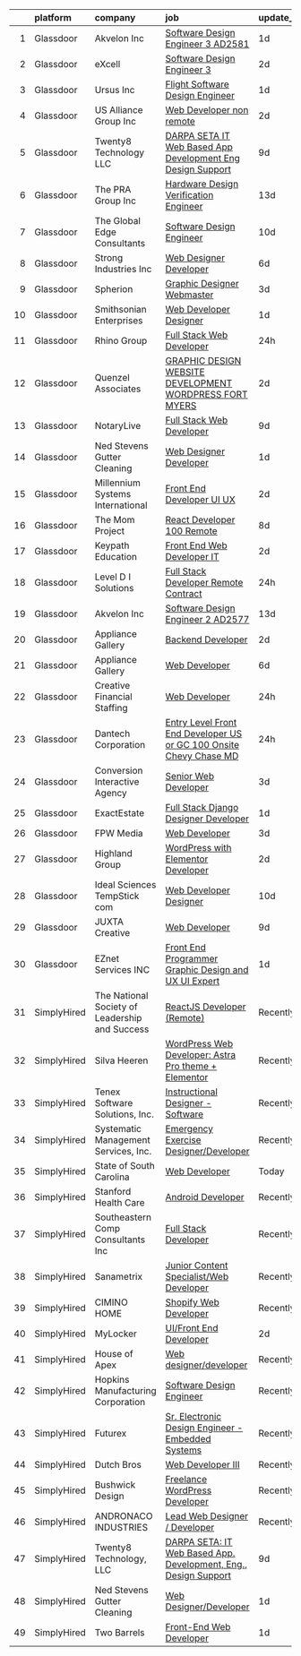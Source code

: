 

|    | platform    | company                                        | job                                                                                                                                                                                                                                                                                                                                                                                                                                                                                                                                                                                                                                                                                                                                                                                                                                                                                                                                                                                                                                                                                                                                                                                                                                                                                                                                                                                                               | update_time   | location                   |
|---:|:------------|:-----------------------------------------------|:------------------------------------------------------------------------------------------------------------------------------------------------------------------------------------------------------------------------------------------------------------------------------------------------------------------------------------------------------------------------------------------------------------------------------------------------------------------------------------------------------------------------------------------------------------------------------------------------------------------------------------------------------------------------------------------------------------------------------------------------------------------------------------------------------------------------------------------------------------------------------------------------------------------------------------------------------------------------------------------------------------------------------------------------------------------------------------------------------------------------------------------------------------------------------------------------------------------------------------------------------------------------------------------------------------------------------------------------------------------------------------------------------------------|:--------------|:---------------------------|
|  1 | Glassdoor   | Akvelon  Inc                                   | [Software Design Engineer 3  AD2581 ](https://www.glassdoor.com/partner/jobListing.htm?pos=123&ao=1110586&s=58&guid=0000018224b4a0f2bc108904132c6b26&src=GD_JOB_AD&t=SR&vt=w&ea=1&cs=1_c80858fb&cb=1658473194155&jobListingId=1008017145360&cpc=8507CEB59E1C6AFB&jrtk=3-0-1g8ib98a0m6og801-1g8ib98aijflt800-8f34240e0da51f02--6NYlbfkN0BedaSJ74Gjs1g2m8qO5X9JEW7GLVUAx6MMatG1vm1iFZ1AEJXt9YmBBxdGXzWLnqaS82B9LYPzcCuy3Q4Ywn7LP87R4HZYdXYN30HTX8v5YHvhal4PxShFMAidAE6UF0CXrRqmUYDWxgHLWer8OhDxfbm4YNtNKtqLuFMimjSc0Bs3woBcESrWGbYHJI8ajnED227GJ8DGtddRfV7gqFU_RfZ1t290LN2HMx6INqMQ_QpPNWNo-Wx0h_1C1yC-M-fCfJ5fsq2exfxEWGEltyA_QWsonzYPp5KD-3_qv9Tq9AIwjzBCs77zANaxhZ9VIs0RPw6-5aSVQAroUwO1KbXia6tVZc6rAecUdPZzSD_9VyRwrc1dHUpvmPIhfx2O1tjKQpWYIS7kU2SyER6NU6fXxNHfEdbBvpaUE3miSrPLnLzmaPuOIWLTkFgX2KJS8lxu2L6382Ur7QmIxe1gI8qIIRY0MKpVpON-lorfLQygPt0WmEruZWDsxHL5NlCd9i8aqCedNfZ_w3VRVP4R31c8)                                                                                                                                                                                                                                                                                                                                                                                                                                                                                                                    | 1d            | Redmond, WA                |
|  2 | Glassdoor   | eXcell                                         | [Software Design Engineer 3](https://www.glassdoor.com/partner/jobListing.htm?pos=104&ao=1110586&s=58&guid=0000018224b4a0f2bc108904132c6b26&src=GD_JOB_AD&t=SR&vt=w&ea=1&cs=1_d8cef839&cb=1658473194151&jobListingId=1008015848717&cpc=678FF63AF7ACCB7E&jrtk=3-0-1g8ib98a0m6og801-1g8ib98aijflt800-417f369a4293ad21--6NYlbfkN0CmxzYmQvvXo95kKnv9JczyZxfBvvIE5_ipFU4pETan2I-OTHVfNCd-XmhQAEO5gdzfF4nt-KZs-3dYx69NzZDoCi5RPdYvWc9UpdXBOVe9mBnXhZo3Vm4oMSyXrk5U_VTDFZfysK7u6lP0PepXzHgccIrQbH88Awgr84g0Kvr-clGhsHEqX2sJ00Zh0z1SngB9uGmpEqss-2vBsRgiAfTK_PihPnYa9EplIPi0lXBH7ZO8wyq8UUb3Bi0IgBL2UVa3AzCVMPVnMeFg7wDsYxvZfX00Ra8V8seuEsC8ScAQrVw_KFHrTqrmcKQ1e6VNZWLmJMIaEeCNmUxZD6PTgBkGnDaEe1nqi1kLKF4705wD5EQH_05KWOjNXcT1JjSDWsRtY3_WmbpWwS7GzaM5BrxDtBd0ll5iBKLbIoJpcFPwQNjYrc-CPRt90Lgt3SH61KYNDmJvxv5G8KBdX0m7m3Z6joAX04QumwWPZ0dNN7jApL8cuil3Po2ZkeT8WruU22Xjeq_c3X7jederjWgGu5rgO9Yp6PuRjWywE_WWHlzu4y8zfL8ddc0niDvTVMqlVGGNRofdH7WAJSMMg--bP03A0YWcuR1bKulQ0Wv5oXtWNadnKD3DUOoLZvpVAH7PEhci6yNt5Nzmi2qiUDa55iGYxi4yI4qV4JuofJEvJgnD02831wEPKNelZ27jOX0MzMqZe-Kqqqhb7R4R050momCZw9pZJCtoYI7aDSY57OXcQWwuzT31Voe5Mt90C4Ys3PoAP53Ko9oT1abosj2zZjV1KDNnlWIUETCSk2bSNCE7NE7YsAupy1dKdz14Vw_3rZ7HkDCBkaf_q0aTCv-AAeCH8J-2E8lX6j966uHj4MZeukQAW8c9GdJeuDU8OcMEJ_7_XvWmyy84Ly-tSfFF_eL4ZdclMeKSNR1Y8Xb8AxXEtuoPhltZpNEk5sqc_LYeF_FQn3iFKQwhC9WZYvPk5IrZN5M9NH9D8cD-CPqR8A_ku7OnAvqnVTYyB-GE-EhDVWWT5z-MdB-rYA%3D%3D) | 2d            | Redmond, WA                |
|  3 | Glassdoor   | Ursus  Inc                                     | [Flight Software Design Engineer](https://www.glassdoor.com/partner/jobListing.htm?pos=130&ao=1110586&s=58&guid=0000018224b4a0f2bc108904132c6b26&src=GD_JOB_AD&t=SR&vt=w&ea=1&cs=1_73a4baea&cb=1658473194156&jobListingId=1008017698460&cpc=1120CD366D53BFD9&jrtk=3-0-1g8ib98a0m6og801-1g8ib98aijflt800-4156a14e212ccedf--6NYlbfkN0CT8vBT9H5mqECx2dfLV_FONLPDKpIRssxVwtj05Tmm4rA5I0VNOPdM1oYsK66ov5oF6rVEwS46_s2AUAsVUIPpRc6l3hwXXusSttDEC0-wreBmnZmja4fu4uIB_eBIFXGQgHC06D40rZ9eJyUMPhvXw1GHnQwT0aYzyIjRu4e_A0DTB112Xh1Bd2UTu9IlGiLDvM_ibNQ_NmBnWX3kF5LV_f1jIdq_8UHUZ--0coEe6gVs435Vr9yKe_IzNWkBkxu1w9gvW79tYjl6DIyFvXKOQk9ViPFNbTmiyUkKoaJ8yeqwmjd1tIy-56hbIX9uKB2jLjr2GF2Y4l6Jcxn6kaOufezBnkFG3ch4qtm5KtoYdbdG0Qgz0vfMQJ1d6MBBOEpb9y78BOGcdk2ZM-CJ89ESIc-22NEMP0SN_MCwqt_j57BrmlBXpKwLVXBYrN1m4tkB4Y_c59oiCOL8eP52XG2tGp0_Gn_820tD8oUmxSaEgC6U2gD0udtP6Nsda-fcLDpkjaprp4-CpRJ_-Rb74AQXhu2YstYKDbOmB_caG_TJa7qxZ20mm18qHdYue_v20ncWEzjbMngwzC-oj6JQxJOdXWBpfkc0ngeghpWppPBKoP-q8SjvVSY0eHWUetbsP1z_Rwf5dNJ6gdIwBRVV8N08JEkRx8ycq8kHv-tEtPizzSoltWYZIp8M715exCH5FlZst0Esjgc53RLdQF8f7Xxg8X4pN3SUNBb6cY9TUVtgpsgXgsADWMnnkk37yoYqcnC5CseNe28Us7f4WaplIPLmWbA5oKlm90BWWnbXDRvAQvoMB_Fn1EC9WjhvqImfPcNMDyFG0ZsVriGuGuw8aonBUP59vpxRaOA97s4ufdxh4RtfaM6fyVokl6g5mg0ejSxUx9Xgza3wTQtow_Al-dnjpFCv38rNJV6TYbtWTr0URfVJxuIoXHXjr-7-Voe50oXhVcb9kVXVzXr8FowrJC5e8GkkQIYUJleuTzh9T1sANcJKndeY6bAXIx8Pd7M_pk4%3D)          | 1d            | Huntsville, AL             |
|  4 | Glassdoor   | US Alliance Group Inc                          | [Web Developer  non remote ](https://www.glassdoor.com/partner/jobListing.htm?pos=111&ao=1110586&s=58&guid=0000018224b4a0f2bc108904132c6b26&src=GD_JOB_AD&t=SR&vt=w&ea=1&cs=1_0991505d&cb=1658473194153&jobListingId=1008014848603&cpc=18C9CE28155C17C5&jrtk=3-0-1g8ib98a0m6og801-1g8ib98aijflt800-7d13f3e603f6dd15--6NYlbfkN0A7OtFyauc6LJP5jWkGMpWWxS3-3XKXtaPXlCd9hnwWuVUelcMpdfFT_rILibNBvX6yJ2Kqpn2nSfwPJns4iPrCDJ0nUTlAk7Ya935nIWehlUCWZE9uMYaW6uT-WfbYywJXyOP17KRSABWjkTP38cZgvSgsXPMEL8yYtZSAtUaFylcCCWes4ng_qTY33-Y2m8Cfzx7ESFsW7YgFD3ds4UKILN4ktlS8-1TLR42J_CXUuAmiXpajgmkYCddGfIw2mFkj-n50CeXgDvGz0bqU3Vqu6d7mbGaCUmTB69rfSiOFcqBX469ptO1xuP3kR0uPU1DCx9oRg7lWP8auxofGUTcarkszVUKpHjBV57CJMaDdoXWRbxmW-gpnI9KKiLvZUtZDBVThNIO-nRFH0Q35aZJoH5AXzBUezRNVr4ZO_lOBJzFWQMDo8m2nV3Us5eIrxaW4cyKmj2OYWuY2DzlbuhAF0bqgV6b8mSlZJOVACIBmg6yay_29nc_so_eUjUtXyv0%3D)                                                                                                                                                                                                                                                                                                                                                                                                                                                                                                                                               | 2d            | Rancho Santa Margarita, CA |
|  5 | Glassdoor   | Twenty8 Technology  LLC                        | [DARPA SETA  IT Web Based App  Development  Eng   Design Support](https://www.glassdoor.com/partner/jobListing.htm?pos=101&ao=1110586&s=58&guid=0000018224b4a0f2bc108904132c6b26&src=GD_JOB_AD&t=SR&vt=w&ea=1&cs=1_afa3fb9b&cb=1658473194151&jobListingId=1008000535515&cpc=60C6108625952AF3&jrtk=3-0-1g8ib98a0m6og801-1g8ib98aijflt800-263bc1a53e67cb8c--6NYlbfkN0CvahHJL5dpwIe5nlYo2UZJB8CTXAEl9vJAxrd3EfdRQTsMSQezOrtT53ImGk1XlX-yY_86hEhTNt2F3eMfg_WgO7sZRVXd2ct7ksoRMp2Js180p4vSvhZay1yfTp39voC5MrGzNaWdQRmuFZpPhPqTZ9JSEm12v_QJnvxAEgx6-9wZfWElHgkadElw-mFyjLB8TEEQcsxAzy9q0LMVMuE07R2Bq8kwWcmEUEcRVON0PHf-BZ2vC6UnWekQslN3cO1Bq9DJxfOhQU1a9FZRMSOLmmf43awXZ0LKu1ZyihoBJeqUOk5M-4Ui-Kl67RH2GNypUmz9ne7N6IyaoKsQbeBjXOtgvQaZgDicyjtoDapgdLIY98l6ef_Emonu_r_lznD0xV8IpRYfwswHlbC4JjogyA80bj_ZCQmOMULJPYowmMDWnpz3kx4sN7EY87xPtfWjCckDUgdj1xYq6YgEclDwoBIXpuhf0LNn9Cql8MBMEaW2qXnUG1WlV8ynIffc-x0DDxeAjtTFM0GdVlvRgG5DJZeSY7AHfpRHXdxG-k5OnpNHNnYZ50wNaRfHX_LxPEc%3D)                                                                                                                                                                                                                                                                                                                                                                                                                                          | 9d            | Arlington, VA              |
|  6 | Glassdoor   | The PRA Group  Inc                             | [Hardware Design Verification Engineer](https://www.glassdoor.com/partner/jobListing.htm?pos=108&ao=1110586&s=58&guid=0000018224b4a0f2bc108904132c6b26&src=GD_JOB_AD&t=SR&vt=w&ea=1&cs=1_98a736a8&cb=1658473194153&jobListingId=1007993415955&cpc=39EF89E0C6A5CFA2&jrtk=3-0-1g8ib98a0m6og801-1g8ib98aijflt800-a4b8a0b021c86832--6NYlbfkN0BK9GXDcakwdiqmeo8o-2GvkYnmPkq7xevAHdeF_847qkpPJo8-WyfGHBgtXxSY09QRUPDWydDPiokK6cOxcIWjaWad4GHHZ_T-QYeY4jRe0l2f5Fg8d9o3rG1r8dIX1ORjjHhwkeISvVEiG-bficl7BJZ1TBx0Yb35t_lS3k49luQAYwxirq0MkHWB3U2UemkXf0pB9U1Ss_OArZe5466SfJBxFazgP80abT0EQbGtS5h6iQcHOzMNB5BYT-Lc4STAMM6vEGr1l_oY69SHAEoKFTAJQjB7bjwZL6l77kBHf6rZYVUAosTYQjiO-HyVS_7AVjt5u8NZILH53L3EXkd-SZl6uQXjEa5Jwvlk6pAvWGRtRmwqjvOuRl5g8QmRfYdMDKqIAEH7Hm7RKh3iho__bz2McomJ4AvGEO6QXslUwdfEcme6auwl-myOYpjaPun3f0py4kZptw6BG9LoKfepfoi3kqrUvdaeou9aBogmmDMSBaQ4fPlb)                                                                                                                                                                                                                                                                                                                                                                                                                                                                                                                                                  | 13d           | Santa Clara, CA            |
|  7 | Glassdoor   | The Global Edge Consultants                    | [Software Design Engineer](https://www.glassdoor.com/partner/jobListing.htm?pos=124&ao=1110586&s=58&guid=0000018224b4a0f2bc108904132c6b26&src=GD_JOB_AD&t=SR&vt=w&ea=1&cs=1_7a01c607&cb=1658473194155&jobListingId=1007998218644&cpc=654405A9B1E0A9F5&jrtk=3-0-1g8ib98a0m6og801-1g8ib98aijflt800-50939afe2261ed36--6NYlbfkN0A4Pd9G7Psxse2LYHgJRkYguHzML5L6KVZLzJM3sNXICnMc3eh3dt3QEYOmT_Cvlg5envw20GmLjURdJn07Inlu2YqhV1Ghk4ekVnisYSymOKO3-zvf7LZwQAgqzFpOvyQsNdNTUYMJDiQcU9rmwxDV1nkXAg4gvg4mQsFvQYicEOCEUsIz0eAAoWirCcbeIXtrAwNJplvD7eFnln7Mo-DSsO12lv8T0gAL6fd2jlArmcJZTngwRm2jw_skBEXkZQUu8X5qq4vjxe4We_Zc7D8kkFlWshK97mYvzUNJCBenv9xsqn3idSEw6eZFlabuFeql9SNil1xfZzzLazJwrXt2savd56jMYg0AnkKZjCNqKLXgdHG69yRrSPcN6m4y1DNXiyttBkTD1c3iedHaF3PJ6mqQRax6rnvTKnTHT3nD7Q_KhTwLOunNzAj6mblOVJ-fv23ZcKBqMlBwz11MtE5NfYF6vLVi_dIGvnnFxYpCVOZgEyoGzimPES8lPjVJGvo%3D)                                                                                                                                                                                                                                                                                                                                                                                                                                                                                                                                                 | 10d           | Wilton, CT                 |
|  8 | Glassdoor   | Strong Industries Inc                          | [Web Designer Developer](https://www.glassdoor.com/partner/jobListing.htm?pos=116&ao=1110586&s=58&guid=0000018224b4a0f2bc108904132c6b26&src=GD_JOB_AD&t=SR&vt=w&ea=1&cs=1_76f0ccfc&cb=1658473194154&jobListingId=1008007901691&cpc=5E31031E1AFF45A7&jrtk=3-0-1g8ib98a0m6og801-1g8ib98aijflt800-4f92cc2faa6ace89--6NYlbfkN0AaAh-T7aBUNEyWZAMeJioHp9n-56TjfRd1exjU7yaUmSUR1AdsK2zYMyM_gote3a86ng6VCn9OTRgQq_1npgN3lEIkYsJV1g4yzIIkNfoHc4UJx4kgA4USL7bhSlncZJiBMvSZNphLigjGG9un9xYqaG7bYb_YkKSKPKm8cRkI9FKZOaab3Dk2NV5uVybuhUk21Bb7I6AnJlbsJqZ2G5XyVZusM1zflFj1zkyaYhKRV8kj7vqs5Om7w01TEkIAd0DdldnK1K072f-w-JC_LPomFTOTM2EnjH0hpNogj0RiZB1r3eDl04d8iPUvUve6OZ3SuJLC98WjanwFFB32M2k4eCK5zGtCv4DWHnD3IF8FPywwvTf46WTKihmcZEfd_bNyAg0DkFQJ36dUw80YdMMY1wr2ngiiZ-nQtQ5bU0mjMI935SUXr6snIDcBnD9SicIgtTagipwi_JerUstKRUTN51XmsI1xMwm4eVrxVQKwFV_2cVHmsI6Uc8YNWfJEDwQ%3D)                                                                                                                                                                                                                                                                                                                                                                                                                                                                                                                                                   | 6d            | Northumberland, PA         |
|  9 | Glassdoor   | Spherion                                       | [Graphic Designer Webmaster](https://www.glassdoor.com/partner/jobListing.htm?pos=126&ao=1110586&s=58&guid=0000018224b4a0f2bc108904132c6b26&src=GD_JOB_AD&t=SR&vt=w&ea=1&cs=1_c71ee81b&cb=1658473194155&jobListingId=1008012218964&cpc=9952A63AB06E78AD&jrtk=3-0-1g8ib98a0m6og801-1g8ib98aijflt800-899cd6194d7e536e--6NYlbfkN0AScrANnHgJFbylrovrk75_bYZoHSX2PRUZUzkYSLEwIg9nswHQDhRmx4I3g7nvK_9dD2ly7NM5XaMOcjTcEnVTXCxqjnViLEvx-_rlWlU3I1tgcML9NQKYDeHpDxiSdiGz8QIv0xgHLmzGUQk7Brh3NQjSRFgvIzwPoy-iaV33j5gNj3pHSgfoSHVlUJGPPe_gfTX6QJ5nMX51YP2N1xxUeH-xbgGKGAiPgZEPNwa4xkTgiZYFIce-r6uGA_K8sduJSnH5U3exSGot4PvaksJQPSbZAl1AekzYq3xHtAUb2cd7xxNR8r14bgBzPfi0yCbQaHIjWPvPl87svkgwqBKKJGlwm2-E0bCQP34OWodTmcdWexCy6xY9yVaMJctLFQ6XAco5Aj63NbTvky3xhzdfRcB8RdmBD8Rs2Te4lNRMPTaN9kHbqaunR366M6fa8H1we0V7Glv1A_962Gn4VUDPx1juFOJBs_HaJ9GLtWan8Mrfx15m9BMK6nZIdR7yAAgKDOsc7yKsdzTZ3Gm0IWfy)                                                                                                                                                                                                                                                                                                                                                                                                                                                                                                                             | 3d            | Reading, PA                |
| 10 | Glassdoor   | Smithsonian Enterprises                        | [Web Developer Designer](https://www.glassdoor.com/partner/jobListing.htm?pos=118&ao=1110586&s=58&guid=0000018224b4a0f2bc108904132c6b26&src=GD_JOB_AD&t=SR&vt=w&ea=1&cs=1_7de382a1&cb=1658473194155&jobListingId=1008018221265&cpc=292036AD7E8A5303&jrtk=3-0-1g8ib98a0m6og801-1g8ib98aijflt800-9088859b06069048--6NYlbfkN0BzXSAMrERGB0F2gW4iiE--7Wvwcy8S9823nyblPiinI3260J4NipLFY9ILvzZ-ulR5KiUXhCvFPN3SaiVkEPyrAChMVa_D2INguFCUnBvyq1rHXqWeYnuKhBaHY2-8SfOQ3klDM_f9nDxq11VxoWRZqBWer5f1XJsP-3G7LxTwzgRQEOR41aiHWSuqVU7WWpgg8AOEqCzuc2nDV1gDevJb_kHxcp3UEfmRb-W6Lai7xN0YWS8Tc_OfXovoSV3TaiLmFQn3ZTPw8V6c4PyQXFgEPsDnjCZw9uhpB57DOVQXrmNqJxTY28mdiSuU9vCldx8cQnQgnZqq71iTFLtNijj8g4iJABcqGbY0ik4zqKydtLmiHnEhx1VkxYgsOW3-wSCz8sqCkICPbP6e2MsVwAttrLQhqsX-5Ja0dlEq2OWuT-H8MGmeber3bf9QXStZB6C4XiE4NI3n5KlWBtQDOOLf3TEU965Y29qbXNOXvowmRMdzPcANpgULuoggthDJrbE%3D)                                                                                                                                                                                                                                                                                                                                                                                                                                                                                                                                                   | 1d            | Washington, DC             |
| 11 | Glassdoor   | Rhino Group                                    | [Full Stack Web Developer](https://www.glassdoor.com/partner/jobListing.htm?pos=107&ao=1110586&s=58&guid=0000018224b4a0f2bc108904132c6b26&src=GD_JOB_AD&t=SR&vt=w&ea=1&cs=1_17537124&cb=1658473194152&jobListingId=1008020027528&cpc=8F7BC0C6B9F707AE&jrtk=3-0-1g8ib98a0m6og801-1g8ib98aijflt800-09cf1b59ec0c4649--6NYlbfkN0AuAjYKnBHsdkcMxrD7ZJITXxV72vImVt5xOyKRJQecNDOp7dWuUQMQxCFJiUuCpQMfm9lW6lBY7NcS9SiIj1GmBWA8hyjaSUQzuuSUBQE-WyODls0GCHJrQTUDtKntfa_XWMiKRFd-EWh1EAmvyAU_WhrnC9-pCSk4yLG4AXDxxLWfADMdi2i8VDA_82laSz2EVCgGIqtxGnOJKFcNyhqXaOhGwa-ygjKt5QESzQO-ukZALYp-DGoRd6RELHfSNYLmhqqIG1UVOVHlxiAkJy9mKW7R7_B5pEy0JnMwoVnAO8Ms-4M0Qz_rLARrs1vt8YNFJdooSKiz7UaQ8X-74TbW8X0EZhzWGSaqZQk0oe-dzlHjPAB2PXanAOcgF-QwO8zlijaF6D1Y4PJVN2jwOjMjZP7Zz8Cq94Rgy_mU0XjYfZ8RQl0KNCdzn6Ojlv5h0m6bPCCCJWW-3CaeRw_6x4k_9Dw3iP9v3f6U2sLHk7EGVyc82klkvKJk9qxty8GK7X9mcZhzdLmybA%3D%3D)                                                                                                                                                                                                                                                                                                                                                                                                                                                                                                                                   | 24h           | Huntley, IL                |
| 12 | Glassdoor   | Quenzel   Associates                           | [GRAPHIC DESIGN   WEBSITE DEVELOPMENT  WORDPRESS    FORT MYERS](https://www.glassdoor.com/partner/jobListing.htm?pos=105&ao=1110586&s=58&guid=0000018224b4a0f2bc108904132c6b26&src=GD_JOB_AD&t=SR&vt=w&ea=1&cs=1_53317ee4&cb=1658473194152&jobListingId=1008015467114&cpc=AE484BB564079092&jrtk=3-0-1g8ib98a0m6og801-1g8ib98aijflt800-453ddc9a6d1b4698--6NYlbfkN0DdNONLqhA8z6QrX6vw37qu8cGScUjPKwqVQr3YAsb4-4kNYp2ihaw9iFpvOvdTmggF3pFEkCOhp9Oez7XUipUO4I_p4y9L51LxePQdbuGe_iBJyYjjuVqhPcrJ_zhDN9GXleI_c2wB35nAhQvEpg5QngR6F5DMNxa_iZRx9QMxKkguSlMSkDIQlNH3EkuDLQm6hypz2ybfgKI0ljXYRh8BaoLW02-qomLqz4UIXPcCNPjayUjMTgSnVBgAyG_4-Yl_eSSFI1fNUxD7_rzmDc2NouaDtpns6WUdCiEAWuELyZogHeHwvp_gRiqrwyIp72wa1oRefgxcNVsNds9JjtSnoei4NgF3c_6RfBepTuy8cBlOnjYSwDnru8_EyOl1qGXZg0N32ZJlXCBaeLjX8Jcdmo2MfcuI9Ruzxm76gHUFGf3MpIpyv2kU7EJRG-55_nHqCPEZN_AeikG9tuwZwaZmRqH7_METd-CuoIuEkbzVnhxXihmh3HBBQG7SoPkgXVtxoO-GIvdP5cgAcwPVPy67hyhYWHpW9KKI25uJRy3lJg%3D%3D)                                                                                                                                                                                                                                                                                                                                                                                                                                                              | 2d            | Fort Myers, FL             |
| 13 | Glassdoor   | NotaryLive                                     | [Full Stack Web Developer](https://www.glassdoor.com/partner/jobListing.htm?pos=129&ao=1110586&s=58&guid=0000018224b4a0f2bc108904132c6b26&src=GD_JOB_AD&t=SR&vt=w&ea=1&cs=1_382d0441&cb=1658473194156&jobListingId=1008000375797&cpc=D2F1DE17EE1F43B9&jrtk=3-0-1g8ib98a0m6og801-1g8ib98aijflt800-5b2329645c866d27--6NYlbfkN0At83X8kkdixnJSamndfxk2HpSvNgVyVMZKCbhG0LDmU7q2XBxd1sTiS7_7wWniVM3xdmRgtNvg8_JaqheuNjWm6f4dzWdgpGaWeVdEjkAnUK3AArEislUnyvfLtWJzQhENywvcD_Tzc8Z0JsUVZPl-KydRXM4YRAStw3Ad6Iva_70aCMCFmfiNKksbrbcT-IZAhP1fNjn8_o8AMt6i3nXjSQ84MVZkTWIkRnS5AhXJWZcGSBc5yFkKh07s6NseMFCAgN2y7WkQUpu5B-ZBEnjm7t0egI0ZVo0vSN1RXYW_YwQmJDRBqCkTYpQTYpoIPVNeS7Q97yR-Bjv7z0TJj4HErbY3pe5Prc7AhEXaR-9lEpg47WU2Ukp96hAmybC9o39fCQNfB9v6Umo4SBBQsaoa5sAhsVDyPBIsS4pLG33FCqube0GDwy5ZScM32uMzLPp70hlUBLfjk-ZP96w3CdqxbxnW2QDbEp2wqWjgx4P6m7soK4s2RDwFNdcgg6Yu6AU%3D)                                                                                                                                                                                                                                                                                                                                                                                                                                                                                                                                                 | 9d            | Nanuet, NY                 |
| 14 | Glassdoor   | Ned Stevens Gutter Cleaning                    | [Web Designer Developer](https://www.glassdoor.com/partner/jobListing.htm?pos=122&ao=1110586&s=58&guid=0000018224b4a0f2bc108904132c6b26&src=GD_JOB_AD&t=SR&vt=w&ea=1&cs=1_c18a5168&cb=1658473194155&jobListingId=1008017120877&cpc=32EE424DE2B657EB&jrtk=3-0-1g8ib98a0m6og801-1g8ib98aijflt800-d5fb7e4d1dac221b--6NYlbfkN0DLxniXb9xd09bch3T7EymxCrgj1jiT2kSu__xrmi42oCz9LhPSIgqD9CkzSd8n_6fKgnDGEjPVDtq1xgEGRbKVEP6ALXQ3HO0Zn4gzO_ee7ZAyYgJO4fe_57WWQIlOuOzOknuxrYkibIJ1boHh4E8DIzxkyeJvfi1D5EYi2HgdPpD_nfK6fo2LHLnKtfum2bwWXvcrpvqz02nXLpjEkWexuqcfH2TzDqgF3ppbCtNY_BYHUZFA9k2ywWlqlZf_oJiAzDOSjrm1b3jefa_rjlbsL-BpDYhN3_sZdqWcPBGGtrWGnPqRT48XwoBJBz7wqXbFZYgqBi85uASDaKTwEzfO_3bOJr1vlypsmhtlheHEV9vxjMznP5aOwBXJIMgGiHLvzrRYrm-ecCJR3aXPGxbbtshlVuFVSyCdo98pTxdFj23J2nfF1ZJNmYaq3ks0cBj5CRPt4eJhSUd--1SSGLkAGjH34bNWtb-mTI25wZ8gVzulk2NryFjD_X4QlF2SODS9MhE3a54HSg%3D%3D)                                                                                                                                                                                                                                                                                                                                                                                                                                                                                                                                     | 1d            | Fairfield, NJ              |
| 15 | Glassdoor   | Millennium Systems International               | [Front End Developer UI UX](https://www.glassdoor.com/partner/jobListing.htm?pos=112&ao=1110586&s=58&guid=0000018224b4a0f2bc108904132c6b26&src=GD_JOB_AD&t=SR&vt=w&ea=1&cs=1_04efdd69&cb=1658473194154&jobListingId=1008014657053&cpc=C19BE7EA145E205E&jrtk=3-0-1g8ib98a0m6og801-1g8ib98aijflt800-7461c59fc518f2d5--6NYlbfkN0CcKm41V5mY585z3dxldaVsVp_0JeE3YuEDWpj_pkfhOpMO2hPjlOuwUcEuNZVtorM0sHhkDt_Tcu9jBDCfKXJQAgXfgN1VkuQ0u7uQgk67PwqwkmITVC_MYCmmw58rIWI6uUoD6gbgH-dlIwjL2cY-E9M-9sKRRNSxbNbxh4GcL4T1qznjDd4ZgHT4nG12odMXOpShMdfu0xjjd5z6ZKYEA76_9c3D4OTbTmTcbFQ-MYH81rp338y5Pdzc7_4b9zHnJcIvoEZ-dA0YRLvupvv-1qNFAKofgYVI2q-3EbxHKeao3gazc-qb29Q8iSqcubUcN2YA0BKvAqOhfV3HlLpKlBGyKmzldp2WhC1mzIPvTFxndGFan_rsBVnYfC6KbnAZm-zjYFLBXr93EUbSnAICuWxvK-OSVWLKxWWcCKSOe_Glnp70Fj6MFJv8eRBcdJ_1PneIpc9HdtaGffdIHT9FObG5j8V2bJgN8tIHI_1MmYfvbSK9BFdgihDKwsAlcK8%3D)                                                                                                                                                                                                                                                                                                                                                                                                                                                                                                                                                | 2d            | Remote                     |
| 16 | Glassdoor   | The Mom Project                                | [React Developer  100  Remote ](https://www.glassdoor.com/partner/jobListing.htm?pos=125&ao=1110586&s=58&guid=0000018224b4a0f2bc108904132c6b26&src=GD_JOB_AD&t=SR&vt=w&cs=1_4bc936b9&cb=1658473194155&jobListingId=1008003187076&cpc=E773D000C9BC26FA&jrtk=3-0-1g8ib98a0m6og801-1g8ib98aijflt800-9cdda45683b89dc0--6NYlbfkN0BDp_epf89aHDQhKpPegNJQ_ldQpEFZQsM9OcONMGxWx6pU56EKHF58QjVdAUvn2gXX1fuekItIkCiy6qYi46CotMFumCy-OLkNLGC5HlInWK_9X0_7Yu4FaCm9-yL2AeUCMmtMoKhVNK81R29Kv7leI8zn9ApL1hPLyF4EWDbSWgGWwlcAkyly182izPc3-6E3wVxqQ9KBY6ea0LxaFF3zD81BwR7nvIDmEKo-ckljRARm5lm8SvxTorzDH72l3MREdf8ho1GV7AitzKtQroB3WPBSCuIHriMp_mG9fLDR6cNQWmPXC2T6i6u674zDgHe4KLFCgl7sm6iJt0JPeV_jYYDqjSP5LXQ_cv3MTK8YQRi7o6J1DfhjoIQH9QqZ8pLAFgqm3ZYkf68m3BUB7QMecLW8_egZpKbjLATu5jMMN4CGg-oWIetnTF3-RjwKOm_OJepcEKN4KlO0p1px37J3phYUqyngUXmwZb8UeSTlGAwzrxaZm5NfOYSksUaXXksObUNfcBV6s-ub5mZyuvfh9xObpRmbg071DqIHfbrLcBicT41tYdIC5Rl9HyPRm2LJ2Ol7OYHsgg%3D%3D)                                                                                                                                                                                                                                                                                                                                                                                                                                                                   | 8d            | Remote                     |
| 17 | Glassdoor   | Keypath Education                              | [Front End Web Developer   IT](https://www.glassdoor.com/partner/jobListing.htm?pos=109&ao=1110586&s=58&guid=0000018224b4a0f2bc108904132c6b26&src=GD_JOB_AD&t=SR&vt=w&ea=1&cs=1_b4dd2790&cb=1658473194153&jobListingId=1008016122648&cpc=40021B6B9FB64F38&jrtk=3-0-1g8ib98a0m6og801-1g8ib98aijflt800-78f317af56e3f18c--6NYlbfkN0B5yzmwsWuqFEnZ4KZ0oZggF_kecX9RXCcNgmDdqnpqNuS9SQwkvMm25LJOlwnoQeRGVNLuM68xe_XBupscoGWwLuAmAECc7b1ebtEBdhfC5DUw0FIOA52Rp9Xn4PKH-c0divItmOUKO7DkM3INqiqcAzduqg14ZHADXTMottiuw7WUxXzUup9t1JXlxov6LZQsv40qKrg8EMtHNELsbLY-6TO9rCXpNsEpGJHb8hG52Kq148NhuKLSsoebgLRaWMNiW4f7P62MubZ_rKh5UWCPL4NCm2_F6Wskk6ls4m4lI6mkZmTKCLFeUAcxyxd0Bak-a8lfm2Qc3N-TLKMqc9sQRaFC-zM_oEm7RYr5fXBdrL45X9wlFZyPlsavavjnJFPm1SUyu-nJ6F_pn-DsRQ0o0wWW59d07G8v-5Me1Dxcg-407pZPmmUz9J8xzpXa2r4UoRRkhH5orcQCpIHqQpa-JE_O1nYnkZPCf_9liMdO4IJFJhiIZahPUsV9dt-toKHoGBmTAV7s4RSbejCbeBBplyeLb00lxVtK4JSSM6SUhyy7jxhYYWY-qz7fjN28-M9H1_cADmpeX6ASUQ8icRJgAXcF30v9THfk6CFOQU6wdUu0DM4GuyWAbFMCce5Ax9A%3D)                                                                                                                                                                                                                                                                                                                                                                                                             | 2d            | Schaumburg, IL             |
| 18 | Glassdoor   | Level D I Solutions                            | [Full Stack Developer  Remote Contract ](https://www.glassdoor.com/partner/jobListing.htm?pos=127&ao=1110586&s=58&guid=0000018224b4a0f2bc108904132c6b26&src=GD_JOB_AD&t=SR&vt=w&ea=1&cs=1_86b4d47f&cb=1658473194156&jobListingId=1008021219692&cpc=F7A2269C793D5877&jrtk=3-0-1g8ib98a0m6og801-1g8ib98aijflt800-80e5983078a70249--6NYlbfkN0DoxpoMtjotM0veAeAvPnoGGr2G-OnzvfwVh4tR0PKSS0wPbv5Gf1fb6TgCQ_258bHeuC_5ZIJUWz6EqF0L_BdJOcwCYIHaJoxhJ_FmJ6_fK90La7vG3kjVgpxM7iC4JONcpII6smmXz4LjnQ8z8K2fMsW1bTHJXlmIzddmJ8_zmpGYXKfuOO4jozh8TKXuLuJCCDJ2Ms44UGpfjA2Fky_dyG7Ogqwssz9zBSOlBmPGeLoAaeF_LvZxJgGOomB4V9VmwVnMIwoAmEizdkk08XT-KuF59wKwkt4DgEJQ_PeBmGLl2_cO0Nxs6T1xmopslfhY7zd7B-MDIF0XmRlYWW4lJrbhM1HHWldluPTo3vNKg9kWpJIRTVUs0QZh6UL5sX0PDdMJXCa3Z7vl6DenRiB4NqlUmd3nIUo2sNz4BZ5U5YSdxbmfxcr2E4nUE5GhsVRGYQumWF63vpgGa8Gh82u31icHihr5kEeOPiQH0CHW31pwLMZej_keel3kPU4Cx5kgvnC352j01xq4XW1ne_bz)                                                                                                                                                                                                                                                                                                                                                                                                                                                                                                                 | 24h           | Remote                     |
| 19 | Glassdoor   | Akvelon  Inc                                   | [Software Design Engineer 2  AD2577 ](https://www.glassdoor.com/partner/jobListing.htm?pos=128&ao=1110586&s=58&guid=0000018224b4a0f2bc108904132c6b26&src=GD_JOB_AD&t=SR&vt=w&ea=1&cs=1_154b2912&cb=1658473194156&jobListingId=1007992988652&cpc=18C9CE28155C17C5&jrtk=3-0-1g8ib98a0m6og801-1g8ib98aijflt800-cdf1c2c440e57e27--6NYlbfkN0BedaSJ74Gjs1g2m8qO5X9JEW7GLVUAx6MMatG1vm1iFTxrY-xPbt_miP9mEh3-7T8ymLCpwkbpdKxVnCMiEKEjmArZxc6EIaijelCRl1f7oe0tZazIDgMWrQQXjOYUhvEkb4868GpV5UPfcoANGw6zpE8evsgEKGffKO_RbfTB9SO8Y4NJQSMMm0-aWs9ZKdd8MPARKWGjmKa84-Xp8VPRaBRxh2pz8RqT1uR4sDoW19O7bR8BnGTD-efFKPbumwLqVu7Pr4IJgfykFYVzRgqe4P1cOKHfhOBFCD5hhpMozIWkp_0CXx4niunAiC6kFtK4UTu94IfaikH3Ziz1u6rrEzWDrDOYSDRTTUSfY7L2CjJ76Oz7xC5JkGRbMHWsjodXx_vQ90XunPPdo0-FuEfIdK2vH9a4FYphIFKmHYAgtT5-D1NVWR9ZsLM1NeFhp7F1uvDtfCfKAm2Gs-GDEmkJjOl6uAMLFpE_9GZUhaaeh3d2mPeoq00B48u3bjtiYvh0dx3UmqbrFIE9LiqY5itw)                                                                                                                                                                                                                                                                                                                                                                                                                                                                                                                    | 13d           | Redmond, WA                |
| 20 | Glassdoor   | Appliance Gallery                              | [Backend Developer](https://www.glassdoor.com/partner/jobListing.htm?pos=115&ao=1110586&s=58&guid=0000018224b4a0f2bc108904132c6b26&src=GD_JOB_AD&t=SR&vt=w&ea=1&cs=1_2fac90ed&cb=1658473194154&jobListingId=1008015204321&cpc=DE56C24FF6DEC286&jrtk=3-0-1g8ib98a0m6og801-1g8ib98aijflt800-04df99de1115416d--6NYlbfkN0B7asqLSFTVh84QNhoMZnykEkqd3VzFRgpMd30Tm6Y5VAR0GYQIAhTEALcfM-Zhn9fD8bVtsauWf2bJC5qsUBNxWxzwk8a96xOOKY9-19yMMvHkehMIdjOaJoNB6m7LaeaQjQKxJYW3mWfW01ShS2-S48z205dlIMX1ezKrikYn70SO6_3EOjciYZ08OXw4R__SLEXeRZuuwfYD9r2ns7HK2HlCPHsPF4-hLfebwlV-3NJucl90WKpPykOMRp5uSroI9Qtqt_oJMs3cX411Yc7gejhgV-8oxOTXyOReiM4nJXv_8wTT-Kr6RQzdu1kbw3EOFw8BSTh3YpjdK-KyCGyQIU-yeR88OnvtNpYYLIowBqivF11vvO3JN2CcGvVb99gWJ0PTyd_xq8DONKxUYLydLbdooEENQXs1G0gupqap2E0RmGTj40dq6z5349paghDMUBuBRhnfj_3Kba4mKABQfGMFwgNWJ4UrSmL0ACmh1TQWt-q1-rvQPtJxc1kf5QE%3D)                                                                                                                                                                                                                                                                                                                                                                                                                                                                                                                                                        | 2d            | Brooklyn, NY               |
| 21 | Glassdoor   | Appliance Gallery                              | [Web Developer](https://www.glassdoor.com/partner/jobListing.htm?pos=120&ao=1110586&s=58&guid=0000018224b4a0f2bc108904132c6b26&src=GD_JOB_AD&t=SR&vt=w&ea=1&cs=1_2e75903d&cb=1658473194155&jobListingId=1008008964913&cpc=217C45A42544DB93&jrtk=3-0-1g8ib98a0m6og801-1g8ib98aijflt800-435bd2b6f8cacd5c--6NYlbfkN0B7asqLSFTVh84QNhoMZnykEkqd3VzFRgpMd30Tm6Y5VIWEtl-JUdIb5_V1pDXLEt67MZ9QRJip4E_XGA71_9UcOW0fze0NvpWi5lOlztwP0lYIKknV_h1k0zZw_2L_e9TM-_ji4Ic1WxJ9mFuuPty_91pkbyzn6k3GS5ZPiYQ6vFW4Q7NJFgGvSQ76GfPqtA10mAcLshlVqJ8H_yW48P0CC8-IJJvtavj2u1z1jiTeF83PnOznh-Vg0nE7YolPZ4WB4hG--I1irA14xTVeUtZft_tRbd76v1YAcRfKXSgYc0Y4tNuO6aG89qZAlT39F-INk0uc2P81KcCTqRxvstBaEOSVyoo-L7LozCYSLBI1_QIWEOBPMC-olVdpUZUU6wDLYaIEu8QQEKVCNwwIRhNUJwxK38_unVvx8SQhuIrjt8PU-WfEbFWqA7BJrR2gkSVpefb9yvUvM5dPKlNWihgw35qWLoZD6IFQKi8GzVpaItrzsSLgGD_V)                                                                                                                                                                                                                                                                                                                                                                                                                                                                                                                                                                          | 6d            | Brooklyn, NY               |
| 22 | Glassdoor   | Creative Financial Staffing                    | [Web Developer](https://www.glassdoor.com/partner/jobListing.htm?pos=110&ao=1110586&s=58&guid=0000018224b4a0f2bc108904132c6b26&src=GD_JOB_AD&t=SR&vt=w&cs=1_b948bfe7&cb=1658473194152&jobListingId=1008020200741&cpc=4F748F1840550ABC&jrtk=3-0-1g8ib98a0m6og801-1g8ib98aijflt800-9f2eae75aec919d9--6NYlbfkN0AyIsnDczwcVDFrYpf5kat3hxWjSi6qx3YGCfJB8v0u0o0lIgfjDfB74gAIfS0XTxVDLSoYHrAzMO9ib6oFFNuLjRMU025dymGmagJiUfia6-JtuYERo0oEG3DkuLio92aNNcucSR_YEmW76eH9_38yUAcsHw8VNz0xPDg6kltNFMLwlyQmiMYBuMoJ61HrGV0NQJcNaFxlFiZypXIL7LCYuPhLOtcFL_-72JbwUOzgaF1Di_iYfZuUTe6m0HfT2VWdWs7NlPOyNMHeHTwZ45jPnFF-YN-3rYe4nVWoKysbIhOQeHRSEn9nXtk86wMr3tawiBVPh-E20P4Xopvs9grv0IKdPsIms2oBNDUdLgQNqCMviU3xy289r3qL15gEnsdySkADX2oHwlbH0xtgW9p_4QL197CHaShSdjtzdxcB0e3rafxDLu0LsBUtNRuIYo_kcdqrm0oc4DsfC_1PyPntnSkMlI37koKF6v6bDW5v8RApsZf2RUCAY-QOCaOUrmiky9ob9bd7FomTN3EXgFQ3s9onzSk_dRdELBT6fg0iYW7UOvzoS_U8NRe-KekPEj0%3D)                                                                                                                                                                                                                                                                                                                                                                                                                                                                                                 | 24h           | Englewood, CO              |
| 23 | Glassdoor   | Dantech Corporation                            | [Entry Level Front End Developer    US or GC    100  Onsite Chevy Chase  MD](https://www.glassdoor.com/partner/jobListing.htm?pos=106&ao=1110586&s=58&guid=0000018224b4a0f2bc108904132c6b26&src=GD_JOB_AD&t=SR&vt=w&ea=1&cs=1_3fe6cc61&cb=1658473194152&jobListingId=1008020209011&cpc=C19BE7EA145E205E&jrtk=3-0-1g8ib98a0m6og801-1g8ib98aijflt800-122fad00d5274b6d--6NYlbfkN0Bix7FBf67wPreTmEV6iJoPjf6M7sWQRdpx2Wb_2_BACNpCwbF6CJ5BP75S3AngY94grYqbgOXyJouhwr28_HBp1G9cT31g09dEnuvs-2Yr_s3UNwhmTh23bV2mFQV_cQ1b9LPGZBi_GSc379yrS3Y1RwXCvYVUwCVe0iMZwdfgnHkp7bipoDjj4t8uQ5rNPwVBbsF474Ye9OI7ddBHgMA3agf9yyUMX6iqDZqcL9rfW6LWWZqVGd3k2FHj3XfUW1h8ympI0fHW9J-OHExLeMQKI-7tPlIkFQjyG0gVQlXHF7oxS-LZjRrODAtrnGFlMyxRbRVgTSEh9JRZwMjUX-kAPcs1UzNSZ-ElB5UtLHJVNgg3vDMFv9nmN5CgL5Hce_68Pv4aeAq3WZ7ZhlTJPFeiK_JtjkQS6m-ZeA1NjdwyR5j4ITsK8NEM81yCSRbisHeIoqKan4mMQTy1rdQVGhNDm8Ox5eyFGGCEJBhwxQYPNOMZ5GS_FYgZ27x6cJBXWUHtGrc08Vp1cw%3D%3D)                                                                                                                                                                                                                                                                                                                                                                                                                                                                                 | 24h           | Chevy Chase, MD            |
| 24 | Glassdoor   | Conversion Interactive Agency                  | [Senior Web Developer](https://www.glassdoor.com/partner/jobListing.htm?pos=114&ao=1110586&s=58&guid=0000018224b4a0f2bc108904132c6b26&src=GD_JOB_AD&t=SR&vt=w&ea=1&cs=1_69dc17ee&cb=1658473194154&jobListingId=1008012520693&cpc=4B4B39186BDA197B&jrtk=3-0-1g8ib98a0m6og801-1g8ib98aijflt800-64e9fb8086691a88--6NYlbfkN0CskBwiMwPjio4exCYCNluVxZZhtDbEkmdMl__p5-3QO1gZwfF0nA5IvN4Mw-AJcrggoZdcYC8a1CunCqHeuGGitBWxiCzetxD_duWFA-mDBlqVvzeNUSE5YYhfRxjmmNugOlUzkRcSzwEX61z4rJPunW2Q-804yzbJqZvurGYQUxwZhEq6XLF-1xQDDUP9Or4cKwuAtwmZ0HyH8kEtEWsbTe2_sCC7BfjtoQEa6E8ifHFc1z2saSLwYwSxBoQq-oCqRixPaoA-wbhgbhFAd2qUJtmN0s6RGBiVqwRPB6RrlRJ1Sh405sJaIVMhjL7Shcack-X-TaIdy33B2kjF5FOf-wmtUh5EfQfoVlt22k1faMatRnXgeH9zdKOlMA4b1f7TNFFEq5H4BXoatcQ-_1XFhOAWSpZg4mM2YiyP47QPl8HvKP9EzZrcXw3TQlNkELBAbvTTp92tE7JkJgriyEtDjhyydDi1eIYwebzimbaOTrL9zvwSvipVGVGC5IE1_EVxlffTVwy0tg%3D%3D)                                                                                                                                                                                                                                                                                                                                                                                                                                                                                                                                       | 3d            | Brentwood, TN              |
| 25 | Glassdoor   | ExactEstate                                    | [Full Stack Django Designer Developer](https://www.glassdoor.com/partner/jobListing.htm?pos=113&ao=1110586&s=58&guid=0000018224b4a0f2bc108904132c6b26&src=GD_JOB_AD&t=SR&vt=w&ea=1&cs=1_6f90998c&cb=1658473194154&jobListingId=1008016612995&cpc=C63BD00756FD6F58&jrtk=3-0-1g8ib98a0m6og801-1g8ib98aijflt800-a547391554539dd7--6NYlbfkN0DdNONLqhA8z6QrX6vw37qu8cGScUjPKwqVQr3YAsb4-4kNYp2ihaw9VUTf-kwCIzl75LFuEsib8RIoDknPKh_n5kTUy92mSmmxBTwltG5eOd7pGgunK3EnR7IyFg7h6Gv0pwRjWNW7mCWjWeX1tBJnDyOEwT8-CfmY5DUbXmKwoFuM5kLGw2q60nPsPZN3YWTfFh0BN2uXLEmqrgbWLH-ACVTs_y0H8Q4GCjuvnY2a8tjCXZViGZtcQmjEsAlei1nD-xtD5GiibM3Z4Fs0TweqGDINRMchf9vw_hQB-T0RL2c9ft4cWN7bNnVfjaexbZCMu61XlnKbDJXYBKjuStINVg6jQhDXKBtCWvC2cgxlfgZ-Kv8q2xMmVqyMZoaZoBm6fPBuUAYieQHZyz3SIihTznUlDByGgfYlPn_3C0dA_vovqnFBD9Gi4IEB9cX9qi_xQcWt7M9ElzJHX7l63c2WKfeJNGEfIHL-EO4aKkyxA9aefB0-6gW_xGKY9ZCptyNE7onc6OmvAg%3D%3D)                                                                                                                                                                                                                                                                                                                                                                                                                                                                                                                       | 1d            | Remote                     |
| 26 | Glassdoor   | FPW Media                                      | [Web Developer](https://www.glassdoor.com/partner/jobListing.htm?pos=117&ao=1110586&s=58&guid=0000018224b4a0f2bc108904132c6b26&src=GD_JOB_AD&t=SR&vt=w&ea=1&cs=1_e7585d35&cb=1658473194155&jobListingId=1008012300630&cpc=FDA93C03AE7AED37&jrtk=3-0-1g8ib98a0m6og801-1g8ib98aijflt800-698f59ed5e0a87ea--6NYlbfkN0Bo_CM2a8GgFIiw_-9fb5ug3xmG_MFCzpxBl7ntROtVZVdEVkOeNu6_Ebv9sqRtnMm_y0JPbqHRluum5nuieu2K_PvMQbBz4GLEgEA6XzVf4qVt9qWNLjWsT5sCaouE_6pw7WiyTU80b_P6aXEbnim98d79oO7WORVOBbxzFC4MlPBAT5HM8wTLBLipzb2_UL2Lr2P4JRlU9l8aP-ERyZAngHfwpzab60lck_7Ni_zhXioija79uERDRdrdquRVm3BJpymRyerpDdAFoSHa2mTpz722mc8jp5h3ccavMNVwZpQrnsQmdlGZPoZ7IigBg8YNMtJHOvt-oAdRGh6hkpvbpYY2FmpblM4Z2SwHNVy-cWSfI3R3L6oy_TASTXIW0UaeMwLNXLHvw3F_tg_YB4ue7yoBN3tWst4XgxD7WXNgqzt5j66pEtvOUM4A5zzpywb2pGjjI_98BYTkYOSmMEcNWSqqKGwQHKUEvMQLnEiatCBTXXCVfugu)                                                                                                                                                                                                                                                                                                                                                                                                                                                                                                                                                                          | 3d            | Springfield, OR            |
| 27 | Glassdoor   | Highland Group                                 | [WordPress with Elementor Developer](https://www.glassdoor.com/partner/jobListing.htm?pos=102&ao=1110586&s=58&guid=0000018224b4a0f2bc108904132c6b26&src=GD_JOB_AD&t=SR&vt=w&ea=1&cs=1_4a0b20c5&cb=1658473194151&jobListingId=1008015130231&cpc=BC9CB04B69E72EC2&jrtk=3-0-1g8ib98a0m6og801-1g8ib98aijflt800-ef4eac0d25356d1d--6NYlbfkN0CjruJIui4wqNxsWF-wbwb2vDtrW__z22wH44cEyAWwi4L8pzFpccCCg1JrNIE0b0rsnk-QZv53zo6LwWlgitva6B6NXC7dZw2rhjcsjjrZW63WFTjLYo2ZrPSQv4shV4dkbc1ya8X6BXKsGvH1tLZfVe_jd4FG1l_tuVK2vs0quqSL59PxXtYwEhjrfFcwmvRqUkUSQqU6yxmvi4fApjkIhkob3MfSOImpulfYn3QUwui_z9VByM0R2cyOzQXnV4RzudQ18iDzSYey6kAT3yrWro96D7UVXeF6rBe5dnPC4RLI6lotYJR5lVkE4b0wdtu25n_C6_dH7oRmsMkelaIe80rV4-A8UQMJuvjzoZYvcu2bkHMAdwkkBZIkh7NswvtFU7TgYY2o9wCwq-tGAfCU9LXu2-abrqFcMuoczIxj0uNYKBPhyBAvpFLq08Eb1YC-X7O6oFTKNBgkhCuy5IamuljhJzUvbsDvJ4KXHymsjdT4fKAitRlXE9ePlK3a73M6gkzVR8A2dw%3D%3D)                                                                                                                                                                                                                                                                                                                                                                                                                                                                                                                         | 2d            | Grand Rapids, MI           |
| 28 | Glassdoor   | Ideal Sciences  TempStick com                  | [Web Developer Designer](https://www.glassdoor.com/partner/jobListing.htm?pos=119&ao=1110586&s=58&guid=0000018224b4a0f2bc108904132c6b26&src=GD_JOB_AD&t=SR&vt=w&ea=1&cs=1_17eb0ce6&cb=1658473194155&jobListingId=1007998462749&cpc=4B86475FAF393599&jrtk=3-0-1g8ib98a0m6og801-1g8ib98aijflt800-0992c1ed5cbee973--6NYlbfkN0AuAjYKnBHsdkcMxrD7ZJITXxV72vImVt5xOyKRJQecNHkeJhImC_lTwGJmSscZnmw9FH-33Wks3hoJY4a0tLXXnXskKjt4Znh10WXPHm5B8cBcmAVOCPCeWKj7CiENazLOnDJalrgZJSgSgSk9LLTvCZrz3tNysIxyQGRkkerCVW71vvCFXqtldrTqHdhOUgEAhIZTiiIfs9zLwgk22-ok6ClXcFEZhc5K3sFz1w1y20Uf89tStJ5JnFgKI19Bt4dX7E5ucQa8C67xK9qbLgkAUARuYdkzzQZF1hs0hS1xvMzDErVaFvqpc4E9JT_c9Tn-LsFhjbJCy9Acy5LKfRGKcE-EMmkUd7PKzU8hTPqaWbHhuuu-oR0DsPL4sPo7wqX-AysVqzqlKSQ-Si5RdRiiUQ4pmO6uRej_6yUEmXE79uljER-X1IFdSiP1W36Lp2T0QQQRNNiADiAzx03qL3yMbOFdEBvQmbspB6h6UJw12QWxDjFXSu5Av9vWP5RF3Po%3D)                                                                                                                                                                                                                                                                                                                                                                                                                                                                                                                                                   | 10d           | Bountiful, UT              |
| 29 | Glassdoor   | JUXTA Creative                                 | [Web Developer](https://www.glassdoor.com/partner/jobListing.htm?pos=121&ao=1110586&s=58&guid=0000018224b4a0f2bc108904132c6b26&src=GD_JOB_AD&t=SR&vt=w&cs=1_3dbb1a62&cb=1658473194155&jobListingId=1008001173431&cpc=6193B0C32834B022&jrtk=3-0-1g8ib98a0m6og801-1g8ib98aijflt800-288cae05fad9475b--6NYlbfkN0BWuSCbF_bgEkXcjB90H_n0fax-3tzVQyNEYf9p9SD6E8qDMEmbsqVA7GLR0gaGGx8wuX_TQHKQs7l6q-vmCLY91oLRhwuB3hkNTI0BxHgdAO8cQAulyEp92zvt-ZbH1zE5xdPgzQsmlZt4rTBZoY5Vo4ULi_b11DHIGoviMDfKRxG2Up9vrChcBrsjzw70AX9a7sA_VXghjKDPbFpAyPgnN8L2EPVQC6acZjPYoX5pPiqtJtjPj0iAXfH_HMcYoW95ZTUIq2TPJql-Aa-u-Rc01HBgiNUjPSC-xeAf2NfHBZ0sGgsNNlxtzWROr387_G97WwNyp3CQcDgvx_k7zSeB6YEoFfOEqnKlyJFz8YWDFkb31hf_ypP9FghW5ZEKOunvRc9h-_i677lKpI-F51f_sdiz3yRVP3O4KIhhTrGY1CeoEQocHdqPTOa2y06aZHpf6btkK665aBkyGZebbSVrVNklQpv_OTdzqREjOuMVEBTdLTYMSzxYICSJbwUixrohZ8o_C5vIduAW-LxDHqVWC4DU_wi0lFO1wl46NyZbDANgNh3jm8DUcwNxRFMkI0861NnfrfGGzHUu74NgxT9cODqZUnljrjoDAISPACqdqkmHLL-eDOinx1QRHOk9uwEq3CfwUS8kj8fK-dOXxtwiz2h_OIAVPPRuN1c9AmhDtOA4LHPF1s4VnA7nnHGwowg7iDrOGDJuDIzPKLEFOM5tTuh9fYQAtoHHPvKOGN3KioTOPs_XcOFE)                                                                                                                                                                                                                                                                                                               | 9d            | Marietta, OH               |
| 30 | Glassdoor   | EZnet Services INC                             | [Front End Programmer Graphic Design and UX UI Expert](https://www.glassdoor.com/partner/jobListing.htm?pos=103&ao=1110586&s=58&guid=0000018224b4a0f2bc108904132c6b26&src=GD_JOB_AD&t=SR&vt=w&ea=1&cs=1_4d73c0fe&cb=1658473194151&jobListingId=1008017246265&cpc=8F946C24CF1A525E&jrtk=3-0-1g8ib98a0m6og801-1g8ib98aijflt800-0c534b98e299e7c0--6NYlbfkN0B2CPRQtEwtthFaSdUd0hKR56duWYTGRLhZdp-8kjgKbiFkngH2B3SEKydnVr_ifjti6E_Afih9slJal1exTb2HxLXzpvmJBJqpKTg6UDNFnUeP5Gx5ZAEGuivBng7SM466SUxIPGpP4LUcedjRWOB8pPa7DCyK6Rp_cd3Iof-F1nPwCGTPGCNosz3WjUhs0tsAY9T500ue9WGoUlpzcc4wptYiCsIrS7YORqLVzNhbmn2WU9mINPn_ruiUB3isEfr4BRteZO7AyOqsozS4MtjOmJHkUD_u9dvvo5IDg8n1xzST6wQOmZe2rk54x_je3Q9m1JVK11VWmDlNxoYMT-D-8HgDHxDqjaF5jijarhhJqUIIDLPsPNx1cuWQ9aFLUaxRrZMzkL09aHyoPcHZ2DxAe_4rAuJvM5VJeJgide6_Tj_fpyEO6qa8i17i-tuBQy4fkvxuGXcVArffaKqC4tWajgkw9YeQTVnKkjNZJdENkOeoO6xTY6QKuyr1T3YjrpSd4hhUNjAtDA%3D%3D)                                                                                                                                                                                                                                                                                                                                                                                                                                                                                                       | 1d            | West Palm Beach, FL        |
| 31 | SimplyHired | The National Society of Leadership and Success | [ReactJS Developer (Remote)](https://www.simplyhired.com/job/VVdD8FAdKgp6_paAbNzHGayj4JTf6wbif-wqfRKSx4DNnHw-wkbKKw?q=design+developer)                                                                                                                                                                                                                                                                                                                                                                                                                                                                                                                                                                                                                                                                                                                                                                                                                                                                                                                                                                                                                                                                                                                                                                                                                                                                           | Recently      | Miami, FL                  |
| 32 | SimplyHired | Silva Heeren                                   | [WordPress Web Developer: Astra Pro theme + Elementor](https://www.simplyhired.com/job/-54OAIyMvOxAVh4E3qIBmQEEuSiaP7E8B6MRrXbBf3CnCadYUWcayg?q=design+developer)                                                                                                                                                                                                                                                                                                                                                                                                                                                                                                                                                                                                                                                                                                                                                                                                                                                                                                                                                                                                                                                                                                                                                                                                                                                 | Recently      | Remote                     |
| 33 | SimplyHired | Tenex Software Solutions, Inc.                 | [Instructional Designer - Software](https://www.simplyhired.com/job/kd36Ld0v9O0wgWZYn7kAPjpejP8Vnl753_xAquJQb9r6fhu5OdXzDg?q=design+developer)                                                                                                                                                                                                                                                                                                                                                                                                                                                                                                                                                                                                                                                                                                                                                                                                                                                                                                                                                                                                                                                                                                                                                                                                                                                                    | Recently      | Tampa, FL                  |
| 34 | SimplyHired | Systematic Management Services, Inc.           | [Emergency Exercise Designer/Developer](https://www.simplyhired.com/job/K67Q598TGt6apYi50JKCrunnHOEkdFTM_OXtSucrngj-Oxxr_9INgQ?q=design+developer)                                                                                                                                                                                                                                                                                                                                                                                                                                                                                                                                                                                                                                                                                                                                                                                                                                                                                                                                                                                                                                                                                                                                                                                                                                                                | Recently      | Washington, DC             |
| 35 | SimplyHired | State of South Carolina                        | [Web Developer](https://www.simplyhired.com/job/z_uAP10pe_lEvbwYQooGDNH5Ij52D25OC-a38kn3XlPcYJrTQWMTuA?q=design+developer)                                                                                                                                                                                                                                                                                                                                                                                                                                                                                                                                                                                                                                                                                                                                                                                                                                                                                                                                                                                                                                                                                                                                                                                                                                                                                        | Today         | Columbia, SC               |
| 36 | SimplyHired | Stanford Health Care                           | [Android Developer](https://www.simplyhired.com/job/bixntMy0ujDioU4BjtZEEvVL_r_XDW95SQ5woSmxcbcU1YTvBsekZQ?q=design+developer)                                                                                                                                                                                                                                                                                                                                                                                                                                                                                                                                                                                                                                                                                                                                                                                                                                                                                                                                                                                                                                                                                                                                                                                                                                                                                    | Recently      | Palo Alto, CA              |
| 37 | SimplyHired | Southeastern Comp Consultants Inc              | [Full Stack Developer](https://www.simplyhired.com/job/YP1GvC7YrzQ2Nm1k5X_Vj5VH4eb-oWMpawr8Z5AUMbfoDP_2x5mNmw?q=design+developer)                                                                                                                                                                                                                                                                                                                                                                                                                                                                                                                                                                                                                                                                                                                                                                                                                                                                                                                                                                                                                                                                                                                                                                                                                                                                                 | Recently      | Austin, TX                 |
| 38 | SimplyHired | Sanametrix                                     | [Junior Content Specialist/Web Developer](https://www.simplyhired.com/job/LASvtJ11dROxqez-sYEpd2qXSuWQqILthJbMmanHb40p2RydnsCl3A?q=design+developer)                                                                                                                                                                                                                                                                                                                                                                                                                                                                                                                                                                                                                                                                                                                                                                                                                                                                                                                                                                                                                                                                                                                                                                                                                                                              | Recently      | Remote                     |
| 39 | SimplyHired | CIMINO HOME                                    | [Shopify Web Developer](https://www.simplyhired.com/job/rs9ntpSDY3waHgdxfe8xMNomoEnjqmcFWQ-EHTda3HujS1i2Nk0GKw?q=design+developer)                                                                                                                                                                                                                                                                                                                                                                                                                                                                                                                                                                                                                                                                                                                                                                                                                                                                                                                                                                                                                                                                                                                                                                                                                                                                                | Recently      | Remote                     |
| 40 | SimplyHired | MyLocker                                       | [UI/Front End Developer](https://www.simplyhired.com/job/UjBidRcn2BbFCHlUZGarXnSndlvBQRldpv6V9OD0cXVVMUb-VLU5bg?q=design+developer)                                                                                                                                                                                                                                                                                                                                                                                                                                                                                                                                                                                                                                                                                                                                                                                                                                                                                                                                                                                                                                                                                                                                                                                                                                                                               | 2d            | Remote                     |
| 41 | SimplyHired | House of Apex                                  | [Web designer/developer](https://www.simplyhired.com/job/YJueoD5bSXOr60QHhlpMxkxCVIr8bGAKaywTp0qLcD4mgYU0ZELf7Q?q=design+developer)                                                                                                                                                                                                                                                                                                                                                                                                                                                                                                                                                                                                                                                                                                                                                                                                                                                                                                                                                                                                                                                                                                                                                                                                                                                                               | Recently      | Remote                     |
| 42 | SimplyHired | Hopkins Manufacturing Corporation              | [Software Design Engineer](https://www.simplyhired.com/job/qY8slYaw9wD2ocnPC4HaJoxOS535kfd1g9te5vVup0OD4IWDFxIROg?q=design+developer)                                                                                                                                                                                                                                                                                                                                                                                                                                                                                                                                                                                                                                                                                                                                                                                                                                                                                                                                                                                                                                                                                                                                                                                                                                                                             | Recently      | Emporia, KS                |
| 43 | SimplyHired | Futurex                                        | [Sr. Electronic Design Engineer - Embedded Systems](https://www.simplyhired.com/job/yTf32o-rtkg6fYLSAykoSvHBGAtyJYSCa9SqNVcKrFQWik9sHIITzg?q=design+developer)                                                                                                                                                                                                                                                                                                                                                                                                                                                                                                                                                                                                                                                                                                                                                                                                                                                                                                                                                                                                                                                                                                                                                                                                                                                    | Recently      | Bulverde, TX               |
| 44 | SimplyHired | Dutch Bros                                     | [Web Developer III](https://www.simplyhired.com/job/peqIV4JxIMXCMVqmMNgAFTlPCdW9EZKtL8ygJG6mrAAtavZGSV07Xw?q=design+developer)                                                                                                                                                                                                                                                                                                                                                                                                                                                                                                                                                                                                                                                                                                                                                                                                                                                                                                                                                                                                                                                                                                                                                                                                                                                                                    | Recently      | Oregon                     |
| 45 | SimplyHired | Bushwick Design                                | [Freelance WordPress Developer](https://www.simplyhired.com/job/cT9tazAs1RJDKybQmBhxG0cez39wk9YtXMULvuD1Jh9iVS3-uLQ0sA?q=design+developer)                                                                                                                                                                                                                                                                                                                                                                                                                                                                                                                                                                                                                                                                                                                                                                                                                                                                                                                                                                                                                                                                                                                                                                                                                                                                        | Recently      | Remote                     |
| 46 | SimplyHired | ANDRONACO INDUSTRIES                           | [Lead Web Designer / Developer](https://www.simplyhired.com/job/MOiM42lmE3NM-pKZL7tG31LiDsaUiT0jx90LLdwEaMG8o-pVgFdcqQ?q=design+developer)                                                                                                                                                                                                                                                                                                                                                                                                                                                                                                                                                                                                                                                                                                                                                                                                                                                                                                                                                                                                                                                                                                                                                                                                                                                                        | Recently      | Grand Rapids, MI           |
| 47 | SimplyHired | Twenty8 Technology, LLC                        | [DARPA SETA: IT Web Based App. Development, Eng., Design Support](https://www.simplyhired.com/job/o79fBiEDL3TMLeqVlfQoBMHwwQynGaqwgsiRmBdzELN9-D606RjxcQ?q=design+developer)                                                                                                                                                                                                                                                                                                                                                                                                                                                                                                                                                                                                                                                                                                                                                                                                                                                                                                                                                                                                                                                                                                                                                                                                                                      | 9d            | Arlington, VA              |
| 48 | SimplyHired | Ned Stevens Gutter Cleaning                    | [Web Designer/Developer](https://www.simplyhired.com/job/_vuBpsc8nfq_MJAfSLKnXxu2ef_HLvyqb0wNbM2HWb4-dYLOT4VRfg?q=design+developer)                                                                                                                                                                                                                                                                                                                                                                                                                                                                                                                                                                                                                                                                                                                                                                                                                                                                                                                                                                                                                                                                                                                                                                                                                                                                               | 1d            | Fairfield, NJ              |
| 49 | SimplyHired | Two Barrels                                    | [Front-End Web Developer](https://www.simplyhired.com/job/mN0Er_gWXdwgQRXbb5ZpQgYIzfbFaDvPYpRd6CEe_maGQFORIvUwFg?q=design+developer)                                                                                                                                                                                                                                                                                                                                                                                                                                                                                                                                                                                                                                                                                                                                                                                                                                                                                                                                                                                                                                                                                                                                                                                                                                                                              | 1d            | Remote                     |